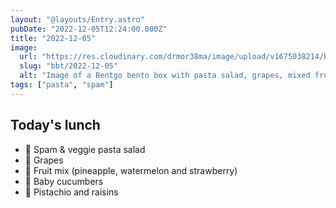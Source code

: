 ```yaml
---
layout: "@layouts/Entry.astro"
pubDate: "2022-12-05T12:24:00.000Z"
title: "2022-12-05"
image:
  url: "https://res.cloudinary.com/drmor38ma/image/upload/v1675038214/bbt/2022-12-05.jpg"
  slug: "bbt/2022-12-05"
  alt: "Image of a Bentgo bento box with pasta salad, grapes, mixed fruits, cucumbers, and a mix of pistachio and raisins"
tags: ["pasta", "spam"]
---
```


## Today's lunch

- 🥗 Spam & veggie pasta salad
- 🍇 Grapes
- 🍓 Fruit mix (pineapple, watermelon and strawberry)
- 🥒 Baby cucumbers
- 🥜 Pistachio and raisins
